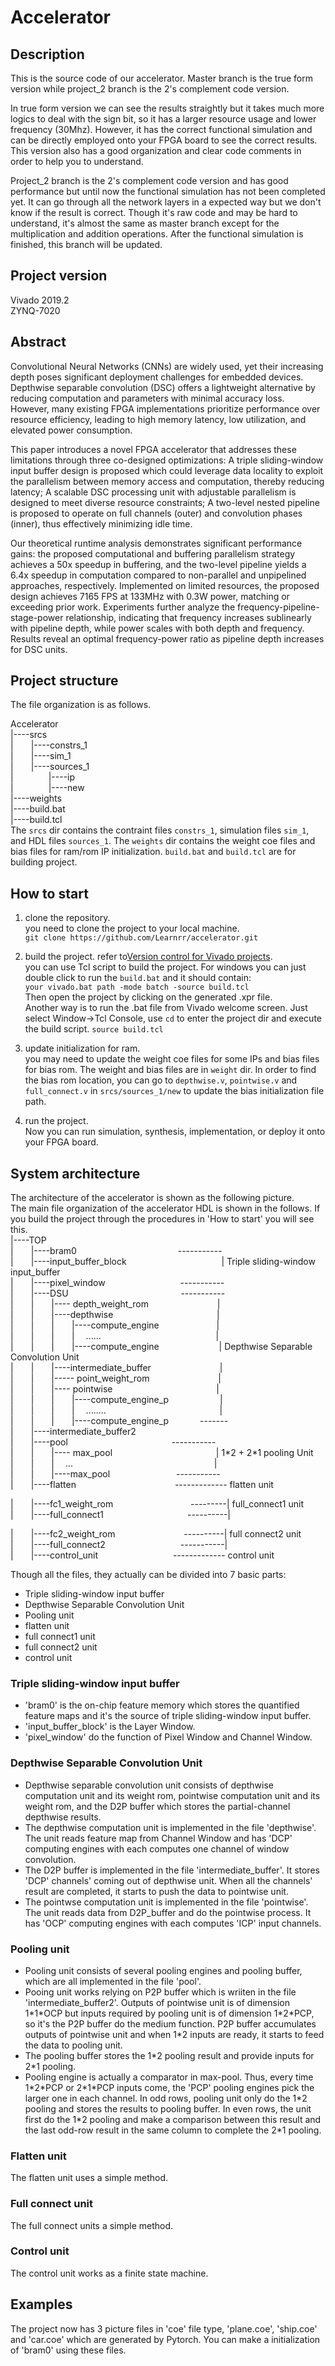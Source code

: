 # Accelerator
## Description
This is the source code of our accelerator. Master branch is the true form version while project_2 branch is the 2's complement code version. 

In true form version we can see the results straightly but it takes much more logics to deal with the sign bit, so it has a larger resource usage and lower frequency (30Mhz). However, it has the correct functional simulation and can be directly employed onto your FPGA board to see the correct results. This version also has a good organization and clear code comments in order to help you to understand.

Project_2 branch is the 2's complement code version and has good performance but until now the functional simulation has not been completed yet. It can go through all the network layers in a expected way but we don't know if the result is correct. Though it's raw code and may be hard to understand, it's almost the same as master branch except for the multiplication and addition operations. After the functional simulation is finished, this branch will be updated.

## Project version
Vivado 2019.2  
ZYNQ-7020

## Abstract
Convolutional Neural Networks (CNNs) are widely used, yet their increasing depth poses significant deployment challenges for embedded devices. Depthwise separable convolution (DSC) offers a lightweight alternative by reducing computation and parameters with minimal accuracy loss. However, many existing FPGA implementations prioritize performance over resource efficiency, leading to high memory latency, low utilization, and elevated power consumption. 

This paper introduces a novel FPGA accelerator that addresses these limitations through three co-designed optimizations: A triple sliding-window input buffer design is proposed which could leverage data locality to exploit the parallelism between memory access and computation, thereby reducing latency; A scalable DSC processing unit with adjustable parallelism is designed to meet diverse resource constraints; A two-level nested pipeline is proposed to operate on full channels (outer) and convolution phases (inner), thus effectively minimizing idle time.

Our theoretical runtime analysis demonstrates significant performance gains: the proposed computational and buffering parallelism strategy achieves a 50x speedup in buffering, and the two-level pipeline yields a 6.4x speedup in computation compared to non-parallel and unpipelined approaches, respectively. Implemented on limited resources, the proposed design achieves 7165 FPS at 133MHz with 0.3W power, matching or exceeding prior work. Experiments further analyze the frequency-pipeline-stage-power relationship, indicating that frequency increases sublinearly with pipeline depth, while power scales with both depth and frequency. Results reveal an optimal frequency-power ratio as pipeline depth increases for DSC units.

## Project structure
The file organization is as follows.

Accelerator  
|----srcs  
|&emsp;&emsp;|----constrs_1  
|&emsp;&emsp;|----sim_1  
|&emsp;&emsp;|----sources_1  
|&emsp;&emsp;&emsp;&emsp;|----ip  
|&emsp;&emsp;&emsp;&emsp;|----new  
|----weights  
|----build.bat  
|----build.tcl  
The `srcs` dir contains the contraint files `constrs_1`, simulation files `sim_1`, and HDL files `sources_1`. The `weights` dir contains the weight coe files and bias files for ram/rom IP initialization.  `build.bat` and `build.tcl` are for building project.

## How to start
1. clone the repository.  
you need to clone the project to your local machine.  
`git clone https://github.com/Learnrr/accelerator.git`

2. build the project. refer to[Version control for Vivado projects](https://www.fpgadeveloper.com/2014/08/version-control-for-vivado-projects.html/).  
you can use Tcl script to build the project. For windows you can just double click to run the `build.bat` and it should contain:  
`your vivado.bat path -mode batch -source build.tcl`  
Then open the project by clicking on the generated .xpr file.  
Another way is to run the .bat file from Vivado welcome screen. Just select Window->Tcl Console, use `cd` to enter the project dir and execute the build script.
`source build.tcl`

3. update initialization for ram.  
you may need to update the weight coe files for some IPs and bias files for bias rom. The weight and bias files are in `weight` dir. In order to find the bias rom location, you can go to `depthwise.v`, `pointwise.v` and `full_connect.v` in `srcs/sources_1/new` to update the bias initialization file path.

4. run the project.  
Now you can run simulation, synthesis, implementation, or deploy it onto your FPGA board.

## System architecture
The architecture of the accelerator is shown as the following picture.  
The main file organization of the accelerator HDL is shown in the follows. If you build the project through the procedures in 'How to start' you will see this.  
|----TOP   
|&emsp;&emsp;|----bram0                       &emsp;&emsp;&emsp;&emsp; &emsp;&emsp;&emsp;&emsp;&emsp;&emsp;&emsp;-----------  
|&emsp;&emsp;|----input_buffer_block                            &emsp;&emsp;&emsp;&emsp;   &emsp;&emsp;&emsp;&emsp;&emsp;&emsp;  |     Triple sliding-window input_buffer  
|&emsp;&emsp;|----pixel_window    &emsp;&emsp;&emsp;&emsp;&emsp;&emsp;&emsp;&emsp;          -----------  
|&emsp;&emsp;|----DSU                         &emsp;&emsp;&emsp;&emsp;  &emsp;&emsp;&emsp;&emsp;&emsp;&emsp;&emsp;&emsp;              -----------  
|&emsp;&emsp;|&emsp;&emsp;|---- depth_weight_rom       &emsp;&emsp;&emsp;&emsp; &emsp;&emsp;&emsp;              |  
|&emsp;&emsp;|&emsp;&emsp;|----depthwise          &emsp;&emsp;&emsp;&emsp; &emsp;&emsp;&emsp;&emsp;&emsp;&emsp;&emsp;                    |  
|&emsp;&emsp;|&emsp;&emsp;|&emsp;&emsp;|----compute_engine       &emsp;&emsp;&emsp;&emsp;&emsp;&emsp;       |  
|&emsp;&emsp;|&emsp;&emsp;|&emsp;&emsp;|&emsp; ......          &emsp;&emsp;&emsp;&emsp; &emsp;&emsp;  &emsp;&emsp;&emsp;&emsp;&emsp;&emsp;       |  
|&emsp;&emsp;|&emsp;&emsp;|&emsp;&emsp;|----compute_engine     &emsp;&emsp;&emsp;&emsp;  &emsp;&emsp;       |         Depthwise Separable Convolution Unit  
|&emsp;&emsp;|&emsp;&emsp;|----intermediate_buffer             &emsp;&emsp;&emsp;&emsp; &emsp;&emsp;&emsp;      |  
|&emsp;&emsp;|&emsp;&emsp;|----- point_weight_rom             &emsp;&emsp;&emsp;&emsp;   &emsp;&emsp;&emsp;       |  
|&emsp;&emsp;|&emsp;&emsp;|---- pointwise                        &emsp;&emsp;&emsp;&emsp; &emsp;&emsp;&emsp;&emsp;&emsp;&emsp;&emsp;         |  
|&emsp;&emsp;|&emsp;&emsp;|&emsp;&emsp;|----compute_engine_p   &emsp;&emsp;&emsp;&emsp; &emsp;        |  
|&emsp;&emsp;|&emsp;&emsp;|&emsp;&emsp;|&emsp; ........            &emsp;&emsp;&emsp;&emsp; &emsp;&emsp;&emsp; &emsp; &emsp; &emsp; &emsp;          |  
|&emsp;&emsp;|&emsp;&emsp;|&emsp;&emsp;|----compute_engine_p  &emsp;&emsp;&emsp; -------  
|&emsp;&emsp;|----intermediate_buffer2     
|&emsp;&emsp;|----pool                                     &emsp;&emsp;&emsp; &emsp;&emsp;&emsp;&emsp;&emsp;&emsp;&emsp;&emsp;  -----------  
|&emsp;&emsp;|&emsp;&emsp;|---- max_pool                     &emsp;&emsp;&emsp;&emsp;&emsp;&emsp;&emsp; &emsp;&emsp;&emsp;&emsp;            |      1\*2 + 2\*1 pooling Unit  
|&emsp;&emsp;|&emsp;&emsp;|&emsp; ...                     &emsp;&emsp;&emsp;&emsp;&emsp;&emsp;&emsp;&emsp;&emsp; &emsp;&emsp;&emsp; &emsp;&emsp;&emsp;           |  
|&emsp;&emsp;|&emsp;&emsp;|----max_pool                    &emsp;&emsp;&emsp;&emsp;&emsp;&emsp;&emsp;   -----------  
|&emsp;&emsp;|----flatten                                &emsp;&emsp;&emsp;&emsp;&emsp;&emsp;&emsp;&emsp;&emsp;&emsp;&emsp;-------------                  flatten unit  

|&emsp;&emsp;|----fc1_weight_rom                       &emsp;&emsp;&emsp; &emsp;&emsp;&emsp;&emsp;&emsp;    ---------|  full_connect1 unit  
|&emsp;&emsp;|----full_connect1                         &emsp;&emsp;&emsp;&emsp;&emsp;&emsp;&emsp;&emsp;&emsp;      ----------|  

|&emsp;&emsp;|----fc2_weight_rom                        &emsp;&emsp;&emsp; &emsp;&emsp;&emsp;&emsp;     ----------|  full connect2 unit  
|&emsp;&emsp;|----full_connect2                         &emsp;&emsp;&emsp;&emsp;&emsp;&emsp;&emsp;&emsp;      -----------|  
|&emsp;&emsp;|----control_unit                           &emsp;&emsp;&emsp;&emsp;&emsp;&emsp;&emsp;&emsp; -------------                      control unit  

Though all the files, they actually can be divided into 7 basic parts:   
- Triple sliding-window input buffer
- Depthwise Separable Convolution Unit
- Pooling unit
- flatten unit
- full connect1 unit
- full connect2 unit
- control unit

### Triple sliding-window input buffer
- 'bram0' is the on-chip feature memory which stores the quantified feature maps and it's the source of triple sliding-window input buffer.
- 'input_buffer_block' is the Layer Window.
- 'pixel_window' do the function of Pixel Window and Channel Window.
### Depthwise Separable Convolution Unit
- Depthwise separable convolution unit consists of depthwise computation unit and its weight rom, pointwise computation unit and its weight rom, and the D2P buffer which stores the partial-channel depthwise results.
- The depthwise computation unit is implemented in the file 'depthwise'. The unit reads feature map from Channel Window and has 'DCP' computing engines with each computes one channel of window convolution.
- The D2P buffer is implemented in the file 'intermediate_buffer'. It stores 'DCP' channels' coming out of depthwise unit. When all the channels' result are completed, it starts to push the data to pointwise unit.
- The pointwse computation unit is implemented in the file 'pointwise'. The unit reads data from D2P_buffer and do the pointwise process. It has 'OCP' computing engines with each computes 'ICP' input channels.
### Pooling unit
- Pooling unit consists of several pooling engines and pooling buffer, which are all implemented in the file 'pool'.
- Pooing unit works relying on P2P buffer which is wriiten in the file 'intermediate_buffer2'. Outputs of pointwise unit is of dimension 1\*1\*OCP but inputs required by pooling unit is of dimension 1\*2\*PCP, so it's the P2P buffer do the medium function. P2P buffer accumulates outputs of pointwise unit and when 1\*2 inputs are ready, it starts to feed the data to pooling unit.
- The pooling buffer stores the 1\*2 pooling result and provide inputs for 2\*1 pooling.
- Pooling engine is actually a comparator in max-pool. Thus, every time 1\*2\*PCP or 2\*1\*PCP inputs come, the 'PCP' pooling engines pick the larger one in each channel. In odd rows, pooling unit only do the 1\*2 pooling and stores the results to pooling buffer. In even rows, the unit first do the 1\*2 pooling and make a comparison between this result and the last odd-row result in the same column to complete the 2\*1 pooling.
### Flatten unit
The flatten unit uses a simple method.
### Full connect unit
The full connect units a simple method.
### Control unit
The control unit works as a finite state machine.

## Examples
The project now has 3 picture files in 'coe' file type, 'plane.coe', 'ship.coe' and 'car.coe' which are generated by Pytorch. You can make a initialization of 'bram0' using these files.

